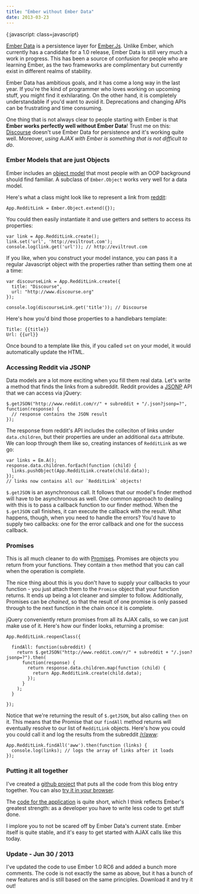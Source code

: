```yaml
---
title: "Ember without Ember Data"
date: 2013-03-23
---
```


{:javascript: class=javascript}


[Ember Data](https://github.com/emberjs/data) is a persistence layer for [Ember.Js](http://emberjs.com/).
Unlike Ember, which currently has a candidate for a 1.0 release, Ember Data is still very much
a work in progress. This has been a source of confusion for people who are learning Ember, as the two
frameworks are complimentary but currently exist in different realms of stability.

Ember Data has ambitious goals, and it has come a long way in the last year. If you're the kind of
programmer who loves working on upcoming stuff, you might find it exhilarating. On the other hand, it is
completely understandable if you'd want to avoid it. Deprecations and changing APIs can be frustrating
and time consuming.

One thing that is not always clear to people starting with Ember is that **Ember works perfectly well
without Ember Data**! Trust me on this: [Discourse](https://github.com/discourse/discourse) doesn't use
Ember Data for persistence and it's working quite well. Moreover, *using AJAX with Ember is something that
is not difficult to do*.

### Ember Models that are just Objects

Ember includes an [object model](http://emberjs.com/guides/object-model/classes-and-instances/) that
most people with an OOP background should find familiar. A subclass of `Ember.Object`
works very well for a data model.

Here's what a class might look like to represent a link from [reddit](http://www.reddit.com/):

    App.RedditLink = Ember.Object.extend({});


You could then easily instantiate it and use getters and setters to access its properties:

    var link = App.RedditLink.create();
    link.set('url', 'http://eviltrout.com');
    console.log(link.get('url')); // http://eviltrout.com


If you like, when you construct your model instance, you can pass it a regular Javascript object
with the properties rather than setting them one at a time:

    var discourseLink = App.RedditLink.create({
      title: "Discourse",
      url: "http://www.discourse.org"
    });

    console.log(discourseLink.get('title')); // Discourse

Here's how you'd bind those properties to a handlebars template:

    Title: {{title}}
    Url: {{url}}

Once bound to a template like this, if you called `set` on your model, it would automatically update
the HTML.


### Accessing Reddit via JSONP

Data models are a lot more exciting when you fill them real data. Let's write a method that finds the
links from a subreddit. Reddit provides a [JSONP](http://en.wikipedia.org/wiki/JSONP) API that we can
access via jQuery:

    $.getJSON("http://www.reddit.com/r/" + subreddit + "/.json?jsonp=?", function(response) {
      // response contains the JSON result
    });


The response from reddit's API includes the colleciton of links under `data.children`, but their
properties are under an additional `data` attribute. We can loop through them like so, creating
instances of `RedditLink` as we go:

    var links = Em.A();
    response.data.children.forEach(function (child) {
      links.pushObject(App.RedditLink.create(child.data));
    });
    // links now contains all our `RedditLink` objects!


`$.getJSON` is an asynchronous call. It follows that our model's finder method will have to
be asynchronous as well. One common approach to dealing with this is to pass a callback function to
our finder method. When the `$.getJSON` call finishes, it can execute the callback with the result.
What happens, though, when you need to handle the errors? You'd have to supply two callbacks: one
for the error callback and one for the success callback.

### Promises

This is all much cleaner to do with [Promises](http://blog.parse.com/2013/01/29/whats-so-great-about-javascript-promises/).
Promises are objects you return from your functions. They contain a `then` method that you can call when
the operation is complete.

The nice thing about this is you don't have to supply your callbacks to your function - you just
attach them to the `Promise` object that your function returns. It ends up being a lot cleaner
and simpler to follow. Additionally, Promises can be *chained*, so that the result of one promise is only
passed through to the next function in the chain once it is complete.

jQuery conveniently return promises from all its AJAX calls, so we can just make use of it. Here's
how our finder looks, returning a promise:

    App.RedditLink.reopenClass({

      findAll: function(subreddit) {
        return $.getJSON("http://www.reddit.com/r/" + subreddit + "/.json?jsonp=?").then(
          function(response) {
            return response.data.children.map(function (child) {
              return App.RedditLink.create(child.data);
            });
          }
        );
      }

    });

Notice that we're returning the result of `$.getJSON`, but also calling `then` on it. This means that the
Promise that our `findAll` method returns will eventually resolve to our list of `RedditLink` objects.
Here's how you could you could call it and log the results from the subreddit [/r/aww](http://www.reddit.com/r/aww):

    App.RedditLink.findAll('aww').then(function (links) {
      console.log(links); // logs the array of links after it loads
    });

### Putting it all together

I've created a [github project](https://github.com/eviltrout/emberreddit/) that puts all the code from this
blog entry together. You can also [try it in your browser](http://emberreddit.eviltrout.com/).

The [code for the application](https://github.com/eviltrout/emberreddit/blob/master/js/app.js) is quite
short, which I think reflects Ember's greatest strength: as a developer you have to write less code to get
stuff done.

I implore you to not be scared off by Ember Data's current state. Ember itself is quite stable, and it's
easy to get started with AJAX calls like this today.

### Update - Jun 30 / 2013

I've updated the code to use Ember 1.0 RC6 and added a bunch more comments. The code is not exactly the
same as above, but it has a bunch of new features and is still based on the same principles. Download
it and try it out!



